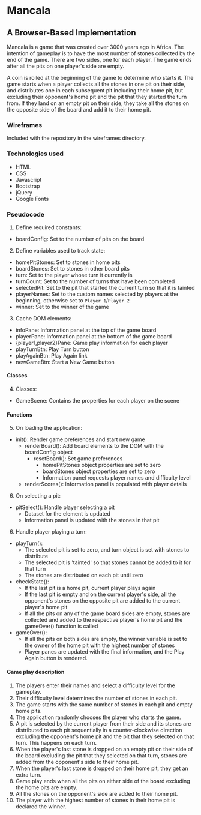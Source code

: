 # Mancala
## A Browser-Based Implementation
Mancala is a game that was created over 3000 years ago in Africa. The intention of gameplay is to have the most number of stones collected by the end of the game. There are two sides, one for each player. The game ends after all the pits on one player's side are empty.

A coin is rolled at the beginning of the game to determine who starts it. The game starts when a player collects all the stones in one pit on their side, and distributes one in each subsequent pit including their home pit, but excluding their opponent's home pit and the pit that they started the turn from. If they land on an empty pit on their side, they take all the stones on the opposite side of the board and add it to their home pit.

### Wireframes
Included with the repository in the wireframes directory.

### Technologies used
- HTML
- CSS
- Javascript
- Bootstrap
- jQuery
- Google Fonts

### Pseudocode
1. Define required constants:
  - boardConfig: Set to the number of pits on the board
2. Define variables used to track state:
  - homePitStones: Set to stones in home pits
  - boardStones: Set to stones in other board pits
  - turn: Set to the player whose turn it currently is
  - turnCount: Set to the number of turns that have been completed
  - selectedPit: Set to the pit that started the current turn so that it is tainted
  - playerNames: Set to the custom names selected by players at the beginning, otherwise set to `Player 1`/`Player 2`
  - winner: Set to the winner of the game
3. Cache DOM elements:
  - infoPane: Information panel at the top of the game board
  - playerPane: Information panel at the bottom of the game board
  - {player1,player2}Pane: Game play information for each player
  - playTurnBtn: Play Turn button
  - playAgainBtn: Play Again link
  - newGameBtn: Start a New Game button
#### Classes
4. Classes:
  - GameScene: Contains the properties for each player on the scene
#### Functions
5. On loading the application:
  - init(): Render game preferences and start new game
    - renderBoard(): Add board elements to the DOM with the boardConfig object
      - resetBoard(): Set game preferences
        - homePitStones object properties are set to zero
        - boardStones object properties are set to zero
        - Information panel requests player names and difficulty level
    - renderScores(): Information panel is populated with player details
6. On selecting a pit:
  - pitSelect(): Handle player selecting a pit
    - Dataset for the element is updated
    - Information panel is updated with the stones in that pit
6. Handle player playing a turn:
  - playTurn():
    - The selected pit is set to zero, and turn object is set with stones to distribute
    - The selected pit is 'tainted' so that stones cannot be added to it for that turn
    - The stones are distributed on each pit until zero
  - checkState():
    - If the last pit is a home pit, current player plays again
    - If the last pit is empty and on the current player's side, all the opponent's stones on the opposite pit are added to the current player's home pit
    - If all the pits on any of the game board sides are empty, stones are collected and added to the respective player's home pit and the gameOver() function is called
  - gameOver():
    - If all the pits on both sides are empty, the winner variable is set to the owner of the home pit with the highest number of stones
    - Player panes are updated with the final information, and the Play Again button is rendered.


#### Game play description
1. The players enter their names and select a difficulty level for the gameplay.
2. Their difficulty level determines the number of stones in each pit.
3. The game starts with the same number of stones in each pit and empty home pits.
4. The application randomly chooses the player who starts the game. 
5. A pit is selected by the current player from their side and its stones are distributed to each pit sequentially in a counter-clockwise direction excluding the opponent's home pit and the pit that they selected on that turn. This happens on each turn.
6. When the player's last stone is dropped on an empty pit on their side of the board excluding the pit that they selected on that turn, stones are added from the opponent's side to their home pit.
7. When the player's last stone is dropped on their home pit, they get an extra turn.
8. Game play ends when all the pits on either side of the board excluding the home pits are empty.
9. All the stones on the opponent's side are added to their home pit.
10. The player with the highest number of stones in their home pit is declared the winner. 
